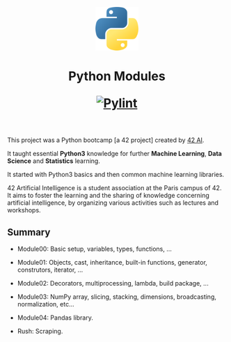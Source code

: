 <p align="center">
  <img src="logo.png" width="100" alt="PythonModules" />
</p>

<h1 align="center">
	Python Modules

[![Pylint](https://github.com/Ant0wan/PythonModules/actions/workflows/pylint.yml/badge.svg?branch=master)](https://github.com/Ant0wan/PythonModules/actions/workflows/pylint.yml)

</h1>

<br/>

This project was a Python bootcamp [a 42 project] created by [42 AI](http://www.42ai.fr).

It taught essential **Python3** knowledge for further **Machine Learning**, **Data Science** and **Statistics** learning.

It started with Python3 basics and then common machine learning libraries.

42 Artificial Intelligence is a student association at the Paris campus of 42.
It aims to foster the learning and the sharing of knowledge concerning artificial intelligence, by organizing various activities such as lectures and workshops.
<br/>


## Summary

- Module00: Basic setup, variables, types, functions, ...

- Module01: Objects, cast, inheritance, built-in functions, generator, construtors, iterator, ...

- Module02: Decorators, multiprocessing, lambda, build package, ...

- Module03: NumPy array, slicing, stacking, dimensions, broadcasting, normalization, etc...

- Module04: Pandas library.

- Rush: Scraping.
